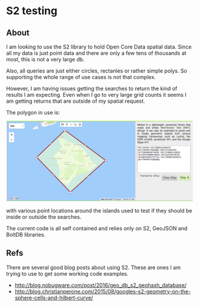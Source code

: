 # S2 testing

## About
I am looking to use the S2 library to hold Open Core Data spatial data.  Since all my data is 
just point data and there are only a few tens of thousands at most, this is not a very large db.

Also, all queries are just either circles, rectanles or rather simple polys.  So supporting the whole
range of use cases is not that complex.

However, I am having issues getting the searches to return the kind of results I am expecting.  Even when I 
go to very large grid counts it seems I am getting returns that are outside of my spatial request.  

The polygon in use is:

![poly](./images/poly.png)

with various point locations around the islands used to test if they should be inside or outside the 
searches.  

The current code is all self contained and relies only on S2, GeoJSON and BoltDB libraries. 


## Refs
There are several good blog posts about using S2. These are ones I am trying to use to get some 
working code examples.

* http://blog.nobugware.com/post/2016/geo_db_s2_geohash_database/ 
* http://blog.christianperone.com/2015/08/googles-s2-geometry-on-the-sphere-cells-and-hilbert-curve/